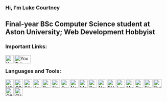 ### Hi, I’m Luke Courtney

## Final-year BSc Computer Science student at Aston University; Web Development Hobbyist

### Important Links:

<a href="https://luke-courtneys-portfolio-single-page-application.pages.dev" target="_blank"><img align="left" alt="Portfolio" width="26px" height="26px" src="https://b.l3n.co/i/ey3xox.png" /></a>
<a href="https://www.youtube.com/channel/UC-xoqfDJ_ZA-ilQiXmrfJXg" target="_blank"><img align="left" alt="YouTube" width="50px" height="26px" src="https://logos-world.net/wp-content/uploads/2020/04/YouTube-Emblem.png" /></a>

<br />

### Languages and Tools:

<img align="left" alt="HTML5" height="26px" width="26px" src="https://api.iconify.design/logos:html-5.svg" />
<img align="left" alt="CSS" height="26px" width="26px" src="https://api.iconify.design/logos:css-3.svg" />
<img align="left" alt="SASS" height="26px" width="26px" src="https://api.iconify.design/logos:sass.svg" />
<img align="left" alt="JavaScript" height="26px" width="26px" src="https://api.iconify.design/logos:javascript.svg" />
<img align="left" alt="RxJS" height="26px" width="26px" src="https://gblobscdn.gitbook.com/spaces%2F-LwY_OXUQHvmdEoy0xNa%2Favatar.png?alt=media" />
<img align="left" alt="NodeJS" height="26px" width="26px" src="https://api.iconify.design/logos:nodejs-icon.svg" />
<img align="left" alt="Express" height="26px" width="26px" src="https://api.iconify.design/logos:express.svg" />
<img align="left" alt="NestJS" height="26px" width="26px" src="https://api.iconify.design/logos:nestjs.svg" />
<img align="left" alt="MongoDB" height="26px" width="26px" src="https://api.iconify.design/vscode-icons:file-type-mongo.svg" />
<img align="left" alt="React" height="26px" width="26px" src="https://api.iconify.design/logos:react.svg" />
<img align="left" alt="NextJS" height="26px" width="26px" src="https://api.iconify.design/logos:nextjs.svg" />
<img align="left" alt="PHP" height="26px" width="26px" src="https://api.iconify.design/logos:php.svg" />
<img align="left" alt="Laravel" height="26px" width="26px" src="https://api.iconify.design/logos:laravel.svg" />
<img align="left" alt="MySQL" height="26px" width="26px" src="https://api.iconify.design/vscode-icons:file-type-mysql.svg" />
<img align="left" alt="GraphQL" height="26px" width="26px" src="https://api.iconify.design/logos:graphql.svg" />
<img align="left" alt="Flutter" height="26px" width="26px" src="https://api.iconify.design/logos:flutter.svg" />
<img align="left" alt="Python" height="26px" width="26px" src="https://api.iconify.design/logos:python.svg" />
<img align="left" alt="C#" height="26px" width="26px" src="https://api.iconify.design/logos:c-sharp.svg" />
<img align="left" alt="SVG" height="26px" width="26px" src="https://api.iconify.design/vscode-icons:file-type-svg.svg" />
